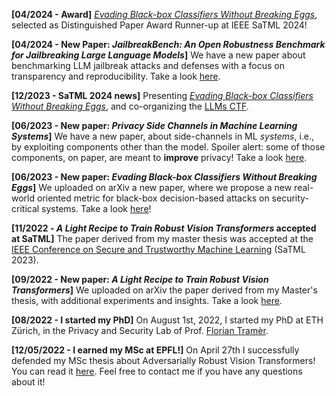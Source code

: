 

**[04/2024 - Award]** *[Evading Black-box Classifiers Without Breaking Eggs](https:abs/2306.02895)*, selected as Distinguished Paper Award Runner-up at IEEE SaTML 2024!

**[04/2024 - New Paper: *JailbreakBench: An Open Robustness Benchmark for Jailbreaking Large Language Models*]** We have a new paper about benchmarking LLM jailbreak attacks and defenses with a focus on transparency and reproducibility. Take a look [here](https://arxiv.org/abs/2404.01318).

**[12/2023 - SaTML 2024 news]** Presenting *[Evading Black-box Classifiers Without Breaking Eggs](https://arxiv.org/abs/2306.02895)*, and co-organizing the [LLMs CTF](https://ctf.spylab.ai).

**[06/2023 - New paper: *Privacy Side Channels in Machine Learning Systems*]**  We have a new paper, about side-channels in ML *systems*, i.e., by exploiting components other than the model. Spoiler alert: some of those components, on paper, are meant to **improve** privacy! Take a look [here](https://arxiv.org/abs/2309.05610).

**[06/2023 - New paper: *Evading Black-box Classifiers Without Breaking Eggs*]**  We uploaded on arXiv a new paper, where we propose a new real-world oriented metric for black-box decision-based attacks on security-critical systems. Take a look [here](https://arxiv.org/abs/2306.02895)!

**[11/2022 - *A Light Recipe to Train Robust Vision Transformers* accepted at SaTML]** The paper derived from my master thesis was accepted at the [IEEE Conference on Secure and Trustworthy Machine Learning](https://satml.org) (SaTML 2023).

**[09/2022 - New paper: *A Light Recipe to Train Robust Vision Transformers*]**  We uploaded on arXiv the paper derived from my Master's thesis, with additional experiments and insights. Take a look [here](https://arxiv.org/abs/2209.07399).

**[08/2022 - I started my PhD]** On August 1st, 2022, I started my PhD at ETH Zürich, in the Privacy and Security Lab of Prof. [Florian Tramèr](https://floriantramer.com).

**[12/05/2022 - I earned my MSc at EPFL!]** On April 27th I successfully defended my MSc thesis about Adversarially Robust Vision Transformers! You can read it [here](/publication/thesis/). Feel free to contact me if you have any questions about it!
